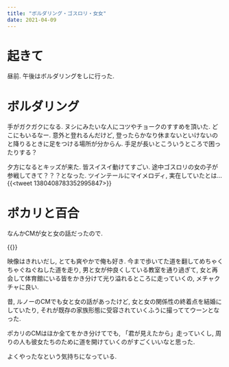 ```yaml
---
title: "ボルダリング・ゴスロリ・女女"
date: 2021-04-09
---
```


# 起きて
昼前. 午後はボルダリングをしに行った.

# ボルダリング
手がガクガクになる. ヌシにみたいな人にコツやチョークのすすめを頂いた. どこにもいるなー. 意外と登れるんだけど, 登ったらかなり休まないといけないのと降りるときに足をつける場所が分からん. 手足が長いとこういうところで困ったりする？

夕方になるとキッズが来た. 皆スイスイ動けてすごい. 途中ゴスロリの女の子が参戦してきて？？？となった. ツインテールにマイメロディ, 実在していたとは...
{{<tweet 1380408783352995847>}}

# ポカリと百合
なんかCMが女と女の話だったので. 

{{<youtube gn5lk6isyGc>}}

映像はきれいだし, とても爽やかで俺も好き. 今まで歩いてた道を翻してめちゃくちゃぐねぐねした道を走り, 男と女が仲良くしている教室を通り過ぎて, 女と再会して体育館にいる皆をかき分けて光り溢れるところに走っていくの, メチャクチャに良い.

昔, ルノーのCMでも女と女の話があったけど, 女と女の関係性の終着点を結婚にしていたり, それが既存の家族形態に受容されていくふうに撮っててウーンとなった.

ポカリのCMはほか全てをかき分けてでも, 「君が見えたから」走っていくし, 周りの人も彼女たちのために道を開けていくのがすごくいいなと思った.

よくやったなという気持ちになっている.